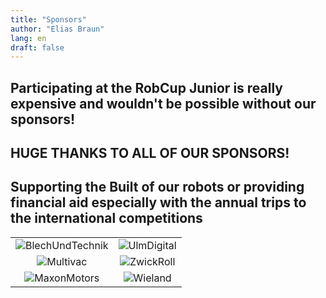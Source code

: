 ```yaml
---
title: "Sponsors"
author: "Elias Braun"
lang: en
draft: false
---
```


## Participating at the RobCup Junior is really expensive and wouldn't be possible without our sponsors!
## HUGE THANKS TO ALL OF OUR SPONSORS!
## Supporting the Built of our robots or providing financial aid especially with the annual trips to the international competitions

|                                                   |                                              |
| :-----------------------------------------------: | :------------------------------------------: |
| ![BlechUndTechnik](/img/sponsors/bt_logo.jpg)     | ![UlmDigital](/img/sponsors/ulmdigitial.jpg) |
| ![Multivac](/img/sponsors/logo-multivac-blue.jpg) | ![ZwickRoll](/img/sponsors/zwickroll.jpg)    |
| ![MaxonMotors](/img/sponsors/maxonmtors.jpg)      | ![Wieland](/img/sponsors/logo_wieland.jpg)   |